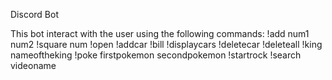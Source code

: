 Discord Bot 

This bot interact with the user using the following commands:
!add num1 num2
!square num
!open
!addcar
!bill
!displaycars
!deletecar
!deleteall
!king nameoftheking
!poke firstpokemon secondpokemon
!startrock
!search videoname
